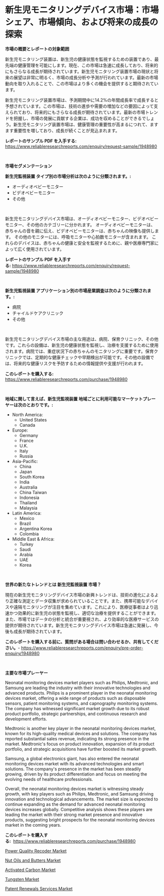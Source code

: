 <p><h1>新生児モニタリングデバイス市場：市場シェア、市場傾向、および将来の成長の探索</h1></p><p><strong>市場の概要とレポートの対象範囲</strong></p>
<p><p>新生児モニタリング装置は、新生児の健康状態を監視するための装置であり、最先端の健康管理を可能にします。現在、この市場は急速に成長しており、将来的にもさらなる成長が期待されています。新生児モニタリング装置市場の現状と将来の展望は非常に明るく、市場の成長分析や予測が行われています。最新の市場動向を取り入れることで、この市場はより多くの機会を提供すると期待されています。</p><p>新生児モニタリング装置市場は、予測期間中に14.2%の年間成長率で成長すると予想されています。この市場は、技術の進歩や需要の増加などの要因によって支えられており、将来的にもさらなる成長が期待されています。最新の市場トレンドを把握し、市場の発展に貢献する企業は、成功を収めることができるでしょう。新生児モニタリング装置市場は、健康管理の重要性が高まるにつれて、ますます重要性を増しており、成長が続くことが見込まれます。</p></p>
<p><strong>レポートのサンプル PDF を入手する:</strong> <a href="https://www.reliableresearchreports.com/enquiry/request-sample/1948980">https://www.reliableresearchreports.com/enquiry/request-sample/1948980</a></p>
<p>&nbsp;</p>
<p><strong>市場セグメンテーション</strong></p>
<p><strong>新生児監視装置 タイプ別の市場分析は次のように分類されます。:</strong></p>
<p><ul><li>オーディオベビーモニター</li><li>ビデオベビーモニター</li><li>その他</li></ul></p>
<p>&nbsp;</p>
<p><p>新生児モニタリングデバイス市場は、オーディオベビーモニター、ビデオベビーモニター、その他のカテゴリーに分かれます。 オーディオベビーモニターは、赤ちゃんの音を親に伝え、ビデオベビーモニターは、赤ちゃんの映像も提供します。 その他のモニターには、呼吸モニターや心拍数モニターが含まれます。 これらのデバイスは、赤ちゃんの健康と安全を監視するために、親や医療専門家によって広く使用されています。</p></p>
<p><strong>レポートのサンプル PDF を入手する:</strong>&nbsp;<a href="https://www.reliableresearchreports.com/enquiry/request-sample/1948980">https://www.reliableresearchreports.com/enquiry/request-sample/1948980</a></p>
<p>&nbsp;</p>
<p><strong> 新生児監視装置 アプリケーション別の市場産業調査は次のように分類されます。:</strong></p>
<p><ul><li>病院</li><li>チャイルドケアクリニック</li><li>その他</li></ul></p>
<p>&nbsp;</p>
<p><p>新生児モニタリングデバイス市場の主な用途は、病院、保育クリニック、その他です。これらの設備は、新生児の健康状態を監視し、治療を支援するために使用されます。病院では、重症状況下の赤ちゃんのモニタリングに重要です。保育クリニックでは、定期的な健康チェックや早期検出が可能です。その他の設備では、将来的な健康リスクを予防するための情報提供や支援が行われます。</p></p>
<p><strong>このレポートを購入する:</strong>&nbsp; <a href="https://www.reliableresearchreports.com/purchase/1948980">https://www.reliableresearchreports.com/purchase/1948980</a></p>
<p>&nbsp;</p>
<p><strong>地域に関して言えば、新生児監視装置 地域ごとに利用可能なマーケットプレーヤーは次のとおりです。:</strong></p>
<p><ul>
    <li>
        North America:
        <ul>
            <li>United States</li>
            <li>Canada</li>
        </ul>
    </li>
    <li>
        Europe:
        <ul>
            <li>Germany</li>
            <li>France</li>
            <li>U.K.</li>
            <li>Italy</li>
            <li>Russia</li>
        </ul>
    </li>
    <li>
        Asia-Pacific:
        <ul>
            <li>China</li>
            <li>Japan</li>
            <li>South Korea</li>
            <li>India</li>
            <li>Australia</li>
            <li>China Taiwan</li>
            <li>Indonesia</li>
            <li>Thailand</li>
            <li>Malaysia</li>
        </ul>
    </li>
    <li>
        Latin America:
        <ul>
            <li>Mexico</li>
            <li>Brazil</li>
            <li>Argentina Korea</li>
            <li>Colombia</li>
        </ul>
    </li>
    <li>
        Middle East & Africa:
        <ul>
            <li>Turkey</li>
            <li>Saudi</li>
            <li>Arabia</li>
            <li>UAE</li>
            <li>Korea</li>
        </ul>
    </li>
    </ul></p>
<p>&nbsp;</p>
<p><strong>世界の新たなトレンドとは 新生児監視装置 市場？</strong></p>
<p><p>現在の新生児モニタリングデバイス市場の新興トレンドは、技術の進化によるより正確な測定とデータ収集が求められていることです。また、携帯可能なデバイスや遠隔モニタリングが注目を集めています。これにより、医療従事者はより迅速かつ効果的に新生児の状態を監視し、適切な治療を提供することができます。また、市場ではデータの分析と統合が重要視され、より効率的な医療サービスの提供が期待されています。新生児モニタリングデバイス市場は急速に発展し、今後も成長が期待されています。</p></p>
<p><strong>このレポートを購入する前に、質問がある場合は問い合わせるか、共有してください。</strong>- <a href="https://www.reliableresearchreports.com/enquiry/pre-order-enquiry/1948980">https://www.reliableresearchreports.com/enquiry/pre-order-enquiry/1948980</a></p>
<p>&nbsp;</p>
<p><strong>主要な市場プレーヤー</strong></p>
<p><p>Neonatal monitoring devices market players such as Philips, Medtronic, and Samsung are leading the industry with their innovative technologies and advanced products. Philips is a prominent player in the neonatal monitoring devices market, offering a wide range of products such as disposable sensors, patient monitoring systems, and capnography monitoring systems. The company has witnessed significant market growth due to its robust product portfolio, strategic partnerships, and continuous research and development efforts.</p><p>Medtronic is another key player in the neonatal monitoring devices market, known for its high-quality medical devices and solutions. The company has reported substantial sales revenue, indicating its strong presence in the market. Medtronic's focus on product innovation, expansion of its product portfolio, and strategic acquisitions have further boosted its market growth.</p><p>Samsung, a global electronics giant, has also entered the neonatal monitoring devices market with its advanced technologies and smart solutions. The company's presence in the market has been steadily growing, driven by its product differentiation and focus on meeting the evolving needs of healthcare professionals.</p><p>Overall, the neonatal monitoring devices market is witnessing steady growth, with key players such as Philips, Medtronic, and Samsung driving innovation and technological advancements. The market size is expected to continue expanding as the demand for advanced neonatal monitoring devices increases globally. Competitive analysis shows these players are leading the market with their strong market presence and innovative products, suggesting bright prospects for the neonatal monitoring devices market in the coming years.</p></p>
<p><strong>このレポートを購入する:</strong>&nbsp;&nbsp;<a href="https://www.reliableresearchreports.com/purchase/1948980">https://www.reliableresearchreports.com/purchase/1948980</a></p>
<p><p><a href="https://issuu.com/reportprime-2/docs/power-quality-recoder-market-size-2030.pptx">Power Quality Recoder Market</a></p><p><a href="https://view.publitas.com/reportprime-1/nut-oils-and-butters-market-furnish-information-about-market-size-market-share-market-dynamics-and-projections-spanning-from-2024-to-2031/">Nut Oils and Butters Market</a></p><p><a href="https://github.com/RoccoManning/Market-Research-Report-List-4/blob/main/activated-carbon-market.md">Activated Carbon Market</a></p><p><a href="https://github.com/gulaimolin/Market-Research-Report-List-3/blob/main/tungsten-market.md">Tungsten Market</a></p><p><a href="https://meowing-canidae-761.notion.site/Patent-Renewals-Services-Market-Size-Furnishes-Valuable-Information-Encompassing-Market-Share-Marke-cb9cd6d0018c4c258efc4c407a7ce525">Patent Renewals Services Market</a></p></p>